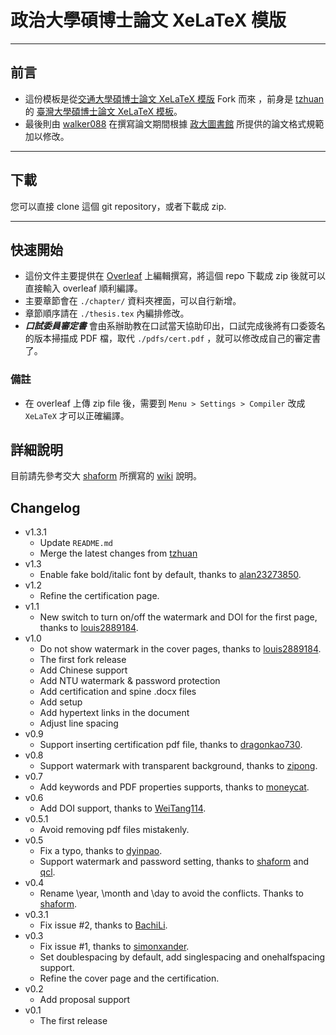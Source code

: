 # 政治大學碩博士論文 XeLaTeX 模版

---

## 前言

- 這份模板是從[交通大學碩博士論文 XeLaTeX 模版](https://github.com/Po-haoHuang/nctu-thesis) Fork 而來
  ，前身是 [tzhuan](http://github.com/tzhuan) 的
  [臺灣大學碩博士論文 XeLaTeX 模板](https://github.com/tzhuan/ntu-thesis)。
- 最後則由 [walker088](https://github.com/Walker088) 在撰寫論文期間根據 [政大圖書館](http://www.lib.nccu.edu.tw/thesis/download.html) 所提供的論文格式規範加以修改。

---

## 下載

您可以直接 clone 這個 git repository，或者下載成 zip.

---

## 快速開始

- 這份文件主要提供在 [Overleaf](https://www.overleaf.com/) 上編輯撰寫，將這個 repo 下載成 zip 後就可以直接輸入 overleaf 順利編譯。
- 主要章節會在 `./chapter/` 資料夾裡面，可以自行新增。
- 章節順序請在 `./thesis.tex` 內編排修改。
- **_口試委員審定書_** 會由系辦助教在口試當天協助印出，口試完成後將有口委簽名的版本掃描成 PDF 檔，取代 `./pdfs/cert.pdf` ，就可以修改成自己的審定書了。

### 備註

- 在 overleaf 上傳 zip file 後，需要到 `Menu > Settings > Compiler` 改成 `XeLaTeX` 才可以正確編譯。

## 詳細說明

目前請先參考交大 [shaform](https://github.com/shaform) 所撰寫的 [wiki](https://github.com/shaform/ntu-thesis/wiki) 說明。

## Changelog

- v1.3.1
  - Update `README.md`
  - Merge the latest changes from [tzhuan](https://github.com/tzhuan/ntu-thesis)
- v1.3
  - Enable fake bold/italic font by default, thanks to [alan23273850](https://github.com/alan23273850).
- v1.2
  - Refine the certification page.
- v1.1
  - New switch to turn on/off the watermark and DOI for the first page, thanks to [louis2889184](https://github.com/louis2889184).
- v1.0
  - Do not show watermark in the cover pages, thanks to [louis2889184](https://github.com/louis2889184).
  - The first fork release
  - Add Chinese support
  - Add NTU watermark & password protection
  - Add certification and spine .docx files
  - Add setup
  - Add hypertext links in the document
  - Adjust line spacing
- v0.9
  - Support inserting certification pdf file, thanks to [dragonkao730](https://github.com/dragonkao730).
- v0.8
  - Support watermark with transparent background, thanks to [zipong](https://github.com/zipong).
- v0.7
  - Add keywords and PDF properties supports, thanks to [moneycat](https://github.com/moneycat).
- v0.6
  - Add DOI support, thanks to [WeiTang114](https://github.com/WeiTang114).
- v0.5.1
  - Avoid removing pdf files mistakenly.
- v0.5
  - Fix a typo, thanks to [dyinpao](https://github.com/dyinpao).
  - Support watermark and password setting, thanks to [shaform](https://github.com/shaform) and [qcl](https://github.com/qcl).
- v0.4
  - Rename \year, \month and \day to avoid the conflicts. Thanks to [shaform](https://github.com/shaform).
- v0.3.1
  - Fix issue #2, thanks to [BachiLi](https://github.com/BachiLi).
- v0.3
  - Fix issue #1, thanks to [simonxander](https://github.com/simonxander).
  - Set doublespacing by default, add singlespacing and onehalfspacing support.
  - Refine the cover page and the certification.
- v0.2
  - Add proposal support
- v0.1
  - The first release
